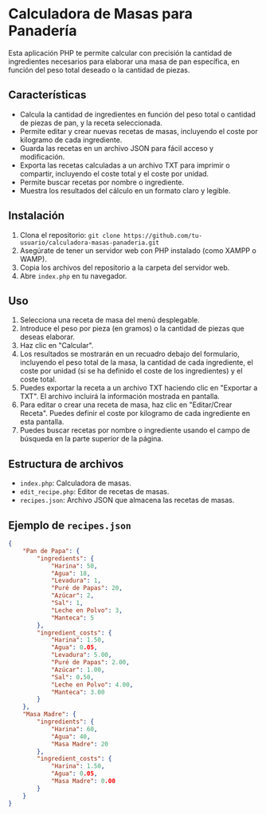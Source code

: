 # Calculadora de Masas para Panadería

Esta aplicación PHP te permite calcular con precisión la cantidad de ingredientes necesarios para elaborar una masa de pan específica, en función del peso total deseado o la cantidad de piezas.

## Características

- Calcula la cantidad de ingredientes en función del peso total o cantidad de piezas de pan, y la receta seleccionada.
- Permite editar y crear nuevas recetas de masas, incluyendo el coste por kilogramo de cada ingrediente.
- Guarda las recetas en un archivo JSON para fácil acceso y modificación.
- Exporta las recetas calculadas a un archivo TXT para imprimir o compartir, incluyendo el coste total y el coste por unidad.
- Permite buscar recetas por nombre o ingrediente.
- Muestra los resultados del cálculo en un formato claro y legible.

## Instalación

1. Clona el repositorio: `git clone https://github.com/tu-usuario/calculadora-masas-panaderia.git`
2. Asegúrate de tener un servidor web con PHP instalado (como XAMPP o WAMP).
3. Copia los archivos del repositorio a la carpeta del servidor web.
4. Abre `index.php` en tu navegador.

## Uso

1. Selecciona una receta de masa del menú desplegable.
2. Introduce el peso por pieza (en gramos) o la cantidad de piezas que deseas elaborar.
3. Haz clic en "Calcular".
4. Los resultados se mostrarán en un recuadro debajo del formulario, incluyendo el peso total de la masa, la cantidad de cada ingrediente, el coste por unidad (si se ha definido el coste de los ingredientes) y el coste total.
5. Puedes exportar la receta a un archivo TXT haciendo clic en "Exportar a TXT". El archivo incluirá la información mostrada en pantalla.
6. Para editar o crear una receta de masa, haz clic en "Editar/Crear Receta". Puedes definir el coste por kilogramo de cada ingrediente en esta pantalla.
7. Puedes buscar recetas por nombre o ingrediente usando el campo de búsqueda en la parte superior de la página.

## Estructura de archivos

- `index.php`: Calculadora de masas.
- `edit_recipe.php`: Editor de recetas de masas.
- `recipes.json`: Archivo JSON que almacena las recetas de masas.

## Ejemplo de `recipes.json`

```json
{
    "Pan de Papa": {
        "ingredients": {
            "Harina": 50,
            "Agua": 18,
            "Levadura": 1,
            "Puré de Papas": 20,
            "Azúcar": 2,
            "Sal": 1,
            "Leche en Polvo": 3,
            "Manteca": 5
        },
        "ingredient_costs": {
            "Harina": 1.50,
            "Agua": 0.05,
            "Levadura": 5.00,
            "Puré de Papas": 2.00,
            "Azúcar": 1.00,
            "Sal": 0.50,
            "Leche en Polvo": 4.00,
            "Manteca": 3.00
        }
    },
    "Masa Madre": {
        "ingredients": {
            "Harina": 60,
            "Agua": 40,
            "Masa Madre": 20
        },
        "ingredient_costs": {
            "Harina": 1.50,
            "Agua": 0.05,
            "Masa Madre": 0.00
        }
    }
}